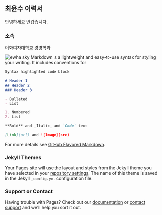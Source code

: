 ## 최윤수 이력서
안녕하세요 반갑습니다.

### 소속
이화여자대학교 경영학과

![ewha sky](https://search.pstatic.net/common/?src=http%3A%2F%2Fblogfiles.naver.net%2FMjAxOTEyMjhfMTMx%2FMDAxNTc3NTE3Mjk3MTI5.Skoa67vRp8ourU5BgnfnHsKnR4uHpUa4kGq7OJs3FQYg.pidZn-DTR5VXV8R1kHgpvNWNE2FZafzUkkOvlpadhqcg.JPEG.eggbangbang__%2F1577517296601.JPG&type=sc960_832)
Markdown is a lightweight and easy-to-use syntax for styling your writing. It includes conventions for

```markdown
Syntax highlighted code block

# Header 1
## Header 2
### Header 3

- Bulleted
- List

1. Numbered
2. List

**Bold** and _Italic_ and `Code` text

[Link](url) and ![Image](src)
```

For more details see [GitHub Flavored Markdown](https://guides.github.com/features/mastering-markdown/).

### Jekyll Themes

Your Pages site will use the layout and styles from the Jekyll theme you have selected in your [repository settings](https://github.com/ewhayxnsu/ewhayxnsu.github.io/settings/pages). The name of this theme is saved in the Jekyll `_config.yml` configuration file.

### Support or Contact

Having trouble with Pages? Check out our [documentation](https://docs.github.com/categories/github-pages-basics/) or [contact support](https://support.github.com/contact) and we’ll help you sort it out.
